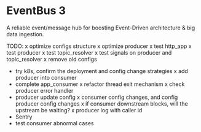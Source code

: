 # EventBus 3
A reliable event/message hub for boosting Event-Driven architecture &amp; big data ingestion.

TODO:
x optimize configs structure
x optimize producer
x test http_app
x test producer
x test topic_resolver
x test signals on producer and topic_resolver 
x remove old configs
- try k8s, confirm the deployment and config change strategies
x add producer into consumer
- complete app_consumer
x refactor thread exit mechanism
x check producer error handler
- producer update config
x consumer config changes, and config producer config changes
x if consumer downstream blocks, will the upstream be waiting? 
x producer log with caller id
- Sentry
- test consumer abnormal cases